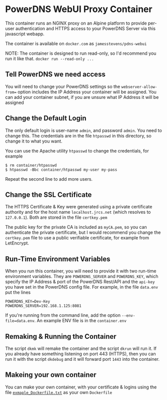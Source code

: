 # PowerDNS WebUI Proxy Container

This container runs an NGINX proxy on an Alpine platform to provide per-user 
authentication and HTTPS access to your PowerDNS Server via this javascript webapp.

The container is available on `docker.com` as `jamesstevens/pdns-webui`


NOTE: The container is designed to run read-only, so I'd recommend you run it like that.
`docker run --read-only ...`


## Tell PowerDNS we need access

You will need to change your PowerDNS settings so the `webserver-allow-from=` option
includes the IP Address your container will be assigned. You can add your
container subnet, if you are unsure what IP Address it will be assigned


## Change the Default Login

The only default login is user-name `admin`, and password `admin`. You need to 
change this. The credentials are in the file `htpasswd` in this directory, so change it to what you want.

You can use the Apache utility `htpasswd` to change the credentials, for example

	$ rm container/htpasswd
	$ htpasswd -Bbc container/htpasswd my-user my-pass

Repeat the second line to add more users.


## Change the SSL Certificate

The HTTPS Certificate & Key were generated using a private certificate authority
 and for the host name `localhost.jrcs.net` (which resolves to `127.0.0.1`). Both are stored in the file `certkey.pem`

The public key for the private CA is included as `myCA.pem`, so you can authenticate
 the private certificate, but I would recommend you change the `certkey.pem` file to use a public verifiable certificate, for example from LetEncrypt.


## Run-Time Environment Variables

When you run this container, you will need to provide it with two run-time
environment variables. They are `POWERDNS_SERVER` and `POWERDNS_KEY`, which
specify the IP Address & port of the PowerDNS Rest/API and the `api-key` you
have set in the PowerDNS config file. For example, in the file `data.env` put the lines

	POWERDNS_KEY=Dev-Key
	POWERDNS_SERVER=192.168.1.125:8081

If you're running from the command line, add the option `--env-file=data.env`. An example ENV file is in the `container.env`


## Remaking & Running the Container

The script `dkmk` will remake the container and the script `dkrun` will run it.
If you already have something listening on port 443 (HTTPS), then you can run
it with the script `dkdebug` and it will forward port `1443` into the container.


## Makeing your own container

You can make your own container, with your certificate & logins using the file [`exmaple_Dockerfile.txt`](exmaple_Dockerfile.txt) as your own `Dockerfile`
